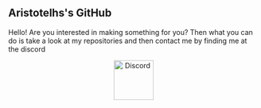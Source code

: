 ## Aristotelhs's GitHub
Hello! Are you interested in making something for you? Then what you can do is take a look at my repositories and then contact me by finding me at the discord

<p align="center">
<a href="https://discord.bio/p/aristotelhs">
    <img src="https://user-images.githubusercontent.com/59381835/92191514-d649ad80-ee18-11ea-9bc4-e95c7a122a99.png" alt="Discord" width="80"/>
  </a>
</p>
